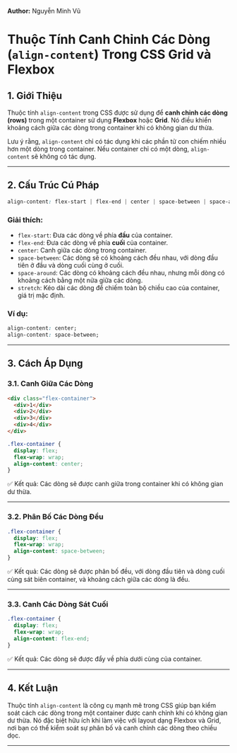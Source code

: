 **Author:** Nguyễn Minh Vũ

# Thuộc Tính Canh Chỉnh Các Dòng (`align-content`) Trong CSS Grid và Flexbox

## 1. Giới Thiệu

Thuộc tính `align-content` trong CSS được sử dụng để **canh chỉnh các dòng (rows)** trong một container sử dụng **Flexbox** hoặc **Grid**. Nó điều khiển khoảng cách giữa các dòng trong container khi có không gian dư thừa. 

Lưu ý rằng, `align-content` chỉ có tác dụng khi các phần tử con chiếm nhiều hơn một dòng trong container. Nếu container chỉ có một dòng, `align-content` sẽ không có tác dụng.

---

## 2. Cấu Trúc Cú Pháp

```css
align-content: flex-start | flex-end | center | space-between | space-around | stretch;
```

### Giải thích:
- `flex-start`: Đưa các dòng về phía **đầu** của container.
- `flex-end`: Đưa các dòng về phía **cuối** của container.
- `center`: Canh giữa các dòng trong container.
- `space-between`: Các dòng sẽ có khoảng cách đều nhau, với dòng đầu tiên ở đầu và dòng cuối cùng ở cuối.
- `space-around`: Các dòng có khoảng cách đều nhau, nhưng mỗi dòng có khoảng cách bằng một nửa giữa các dòng.
- `stretch`: Kéo dài các dòng để chiếm toàn bộ chiều cao của container, giá trị mặc định.

### Ví dụ:
```css
align-content: center;
align-content: space-between;
```

---

## 3. Cách Áp Dụng

### 3.1. Canh Giữa Các Dòng

```html
<div class="flex-container">
  <div>1</div>
  <div>2</div>
  <div>3</div>
  <div>4</div>
</div>
```

```css
.flex-container {
  display: flex;
  flex-wrap: wrap;
  align-content: center;
}
```

✅ Kết quả: Các dòng sẽ được canh giữa trong container khi có không gian dư thừa.

---

### 3.2. Phân Bố Các Dòng Đều

```css
.flex-container {
  display: flex;
  flex-wrap: wrap;
  align-content: space-between;
}
```

✅ Kết quả: Các dòng sẽ được phân bố đều, với dòng đầu tiên và dòng cuối cùng sát biên container, và khoảng cách giữa các dòng là đều.

---

### 3.3. Canh Các Dòng Sát Cuối

```css
.flex-container {
  display: flex;
  flex-wrap: wrap;
  align-content: flex-end;
}
```

✅ Kết quả: Các dòng sẽ được đẩy về phía dưới cùng của container.

---

## 4. Kết Luận

Thuộc tính `align-content` là công cụ mạnh mẽ trong CSS giúp bạn kiểm soát cách các dòng trong một container được canh chỉnh khi có không gian dư thừa. Nó đặc biệt hữu ích khi làm việc với layout dạng Flexbox và Grid, nơi bạn có thể kiểm soát sự phân bố và canh chỉnh các dòng theo chiều dọc.

---
